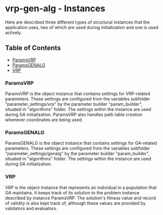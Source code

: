 # vrp-gen-alg - Instances

Here are described three different types of structural instances that the application uses, two of which are used during initialization and one is used actively.

## Table of Contents

- [ParamsVRP](#paramsvrp)
- [ParamsGENALG](#paramsgenalg)
- [VRP](#vrp)

### ParamsVRP

ParamsVRP is the object instance that contains settings for VRP-related parameters. These settings are configured from the variables subfolder "parameter_settings/vrp" by the parameter builder "param_builder", situated in "algorithms" folder. The settings within the instance are used during GA initialization. ParamsVRP also handles path table creation whenever coordinates are being used.

### ParamsGENALG

ParamsGENALG is the object instance that contains settings for GA-related parameters. These settings are configured from the variables subfolder "parameter_settings/genalg" by the parameter builder "param_builder", situated in "algorithms" folder. The settings within the instance are used during GA initialization.

### VRP

VRP is the object instance that represents an individual in a population that GA maintains. It keeps track of its solution to the problem instance described by instance ParamsVRP. The solution's fitness value and record of validity is also kept track of, although these values are provided by validators and evaluators.
